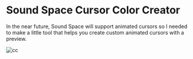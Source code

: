 # Sound Space Cursor Color Creator

In the near future, Sound Space will support animated cursors so I needed
to make a little tool that helps you create custom animated cursors with a preview.

![cc](https://user-images.githubusercontent.com/24359011/158041310-f83e72b0-46b7-465c-b1b5-2d17304df3f3.gif)
